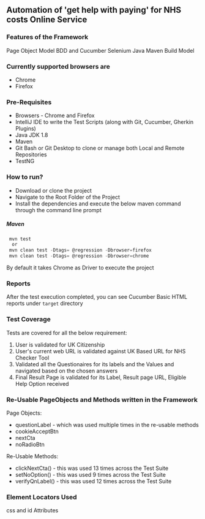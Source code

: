 ## Automation of 'get help with paying' for NHS costs Online Service

### Features of the Framework
Page Object Model
BDD and Cucumber
Selenium Java
Maven Build Model

### Currently supported browsers are 
* Chrome
* Firefox

### Pre-Requisites
* Browsers - Chrome and Firefox
* IntelliJ IDE to write the Test Scripts (along with Git, Cucumber, Gherkin Plugins)
* Java JDK 1.8
* Maven
* Git Bash or Git Desktop to clone or manage both Local and Remote Repositories
* TestNG


### How to run?
* Download or clone the project
* Navigate to the Root Folder of the Project
* Install the dependencies and execute the below maven command through the command line prompt
##### Maven
```javascript
 mvn test
  or
 mvn clean test -Dtags= @regression -Dbrowser=firefox
 mvn clean test -Dtags= @regression -Dbrowser=chrome
 ```
 By default it takes Chrome as Driver to execute the project

### Reports
After the test execution completed, you can see Cucumber Basic HTML reports under `target` directory


### Test Coverage
Tests are covered for all the below requirement:
 1. User is validated for UK Citizenship
 2. User's current web URL is validated against UK Based URL for NHS Checker Tool 
 3. Validated all the Questionaires for its labels and the Values and navigated based on the chosen answers
 4. Final Result Page is validated for its Label, Result page URL, Eligible Help Option received

### Re-Usable PageObjects and Methods written in the Framework
Page Objects:
* questionLabel - which was used multiple times in the re-usable methods
* cookieAcceptBtn
* nextCta
* noRadioBtn

Re-Usable Methods:
* clickNextCta() - this was used 13 times across the Test Suite
* setNoOption() - this was used 9 times across the Test Suite
* verifyQnLabel() - this was used 12 times across the Test Suite

### Element Locators Used 
css and id Attributes
